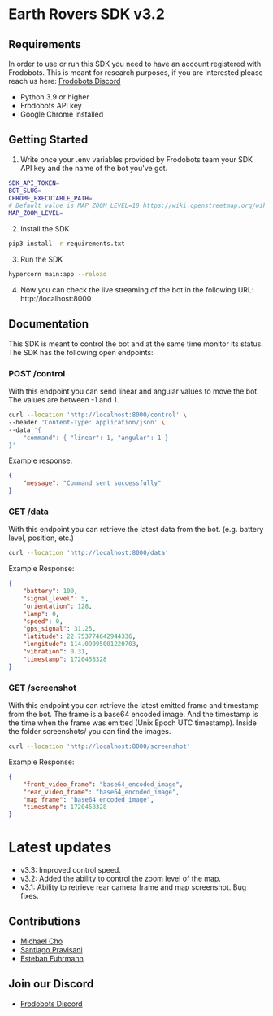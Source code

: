 # Earth Rovers SDK v3.2

## Requirements

In order to use or run this SDK you need to have an account registered with Frodobots. This is meant for research purposes, if you are interested please reach us here: [Frodobots Discord](https://discord.com/invite/AUegJCJwyb)

- Python 3.9 or higher
- Frodobots API key
- Google Chrome installed

## Getting Started

1. Write once your .env variables provided by Frodobots team your SDK API key and the name of the bot you've got.

```bash
SDK_API_TOKEN=
BOT_SLUG=
CHROME_EXECUTABLE_PATH=
# Default value is MAP_ZOOM_LEVEL=18 https://wiki.openstreetmap.org/wiki/Zoom_levels
MAP_ZOOM_LEVEL=
```

2. Install the SDK

```bash
pip3 install -r requirements.txt
```

3. Run the SDK

```bash
hypercorn main:app --reload
```

4. Now you can check the live streaming of the bot in the following URL: http://localhost:8000

## Documentation

This SDK is meant to control the bot and at the same time monitor its status. The SDK has the following open endpoints:

### POST /control

With this endpoint you can send linear and angular values to move the bot. The values are between -1 and 1.

```bash
curl --location 'http://localhost:8000/control' \
--header 'Content-Type: application/json' \
--data '{
    "command": { "linear": 1, "angular": 1 }
}'
```

Example response:

```JSON
{
    "message": "Command sent successfully"
}
```

### GET /data

With this endpoint you can retrieve the latest data from the bot. (e.g. battery level, position, etc.)

```bash
curl --location 'http://localhost:8000/data'
```

Example Response:

```JSON
{
    "battery": 100,
    "signal_level": 5,
    "orientation": 128,
    "lamp": 0,
    "speed": 0,
    "gps_signal": 31.25,
    "latitude": 22.753774642944336,
    "longitude": 114.09095001220703,
    "vibration": 0.31,
    "timestamp": 1720458328
}
```

### GET /screenshot

With this endpoint you can retrieve the latest emitted frame and timestamp from the bot. The frame is a base64 encoded image. And the timestamp is the time when the frame was emitted (Unix Epoch UTC timestamp).
Inside the folder screenshots/ you can find the images.

```bash
curl --location 'http://localhost:8000/screenshot'
```

Example Response:

```JSON
{
    "front_video_frame": "base64_encoded_image",
    "rear_video_frame": "base64_encoded_image",
    "map_frame": "base64_encoded_image",
    "timestamp": 1720458328
}
```

# Latest updates
- v3.3: Improved control speed.
- v3.2: Added the ability to control the zoom level of the map.
- v3.1: Ability to retrieve rear camera frame and map screenshot. Bug fixes.

## Contributions
- [Michael Cho](mailto:michael.cho@frodobots.com)
- [Santiago Pravisani](mailto:santiago.pravisani@frodobots.com)
- [Esteban Fuhrmann](mailto:esteban.fuhrmann@frodobots.com)

## Join our Discord
- [Frodobots Discord](https://discord.com/invite/AUegJCJwyb)
